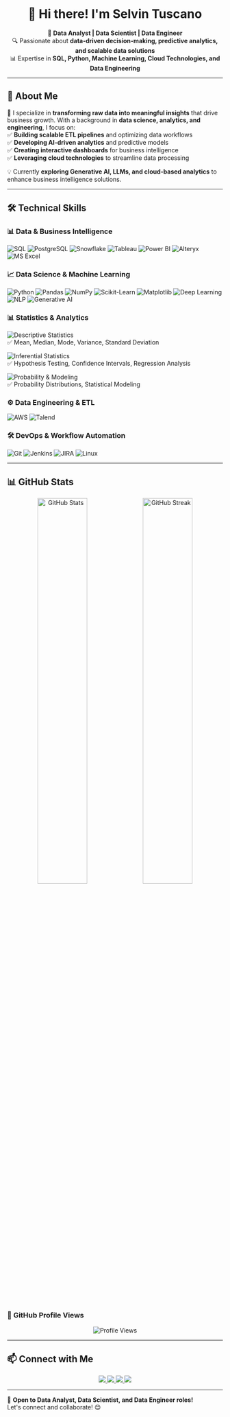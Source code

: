 <h1 align="center">👋 Hi there! I'm Selvin Tuscano</h1>

<p align="center">
  🎯 <b>Data Analyst | Data Scientist | Data Engineer</b> <br>
  🔍 Passionate about <b>data-driven decision-making, predictive analytics, and scalable data solutions</b> <br>
  📊 Expertise in <b>SQL, Python, Machine Learning, Cloud Technologies, and Data Engineering</b>
</p>

---

## 📌 About Me  
🚀 I specialize in **transforming raw data into meaningful insights** that drive business growth. With a background in **data science, analytics, and engineering**, I focus on:  
✅ **Building scalable ETL pipelines** and optimizing data workflows  
✅ **Developing AI-driven analytics** and predictive models  
✅ **Creating interactive dashboards** for business intelligence  
✅ **Leveraging cloud technologies** to streamline data processing  

💡 Currently **exploring Generative AI, LLMs, and cloud-based analytics** to enhance business intelligence solutions.

---

## 🛠️ Technical Skills  

### **📊 Data & Business Intelligence**
![SQL](https://img.shields.io/badge/SQL-CC2927?style=for-the-badge&logo=sql&logoColor=white)
![PostgreSQL](https://img.shields.io/badge/PostgreSQL-316192?style=for-the-badge&logo=postgresql&logoColor=white)
![Snowflake](https://img.shields.io/badge/Snowflake-29B5E8?style=for-the-badge&logo=snowflake&logoColor=white)
![Tableau](https://img.shields.io/badge/Tableau-E97627?style=for-the-badge&logo=tableau&logoColor=white)
![Power BI](https://img.shields.io/badge/Power%20BI-F2C811?style=for-the-badge&logo=power-bi&logoColor=black)
![Alteryx](https://img.shields.io/badge/Alteryx-0178B5?style=for-the-badge&logo=alteryx&logoColor=white)
![MS Excel](https://img.shields.io/badge/MS%20Excel-217346?style=for-the-badge&logo=microsoft-excel&logoColor=white)

### **📈 Data Science & Machine Learning**
![Python](https://img.shields.io/badge/Python-3776AB?style=for-the-badge&logo=python&logoColor=white)
![Pandas](https://img.shields.io/badge/Pandas-150458?style=for-the-badge&logo=pandas&logoColor=white)
![NumPy](https://img.shields.io/badge/NumPy-013243?style=for-the-badge&logo=numpy&logoColor=white)
![Scikit-Learn](https://img.shields.io/badge/Scikit--Learn-F7931E?style=for-the-badge&logo=scikit-learn&logoColor=white)
![Matplotlib](https://img.shields.io/badge/Matplotlib-11557C?style=for-the-badge&logo=matplotlib&logoColor=white)
![Deep Learning](https://img.shields.io/badge/Deep%20Learning-FF6F00?style=for-the-badge&logo=pytorch&logoColor=white)
![NLP](https://img.shields.io/badge/NLP-008080?style=for-the-badge&logo=nlp&logoColor=white)
![Generative AI](https://img.shields.io/badge/Generative%20AI-007ACC?style=for-the-badge&logo=openai&logoColor=white)

### **📊 Statistics & Analytics**
![Descriptive Statistics](https://img.shields.io/badge/Descriptive%20Statistics-336699?style=for-the-badge&logo=python&logoColor=white)  
✅ Mean, Median, Mode, Variance, Standard Deviation  

![Inferential Statistics](https://img.shields.io/badge/Inferential%20Statistics-FF4500?style=for-the-badge&logo=bar-chart&logoColor=white)  
✅ Hypothesis Testing, Confidence Intervals, Regression Analysis  

![Probability & Modeling](https://img.shields.io/badge/Probability%20Distributions-008080?style=for-the-badge&logo=probability&logoColor=white)  
✅ Probability Distributions, Statistical Modeling  

### **⚙️ Data Engineering & ETL**
![AWS](https://img.shields.io/badge/AWS-232F3E?style=for-the-badge&logo=amazon-aws&logoColor=white)
![Talend](https://img.shields.io/badge/Talend-FF6F00?style=for-the-badge&logo=talend&logoColor=white)

### **🛠️ DevOps & Workflow Automation**
![Git](https://img.shields.io/badge/Git-F05032?style=for-the-badge&logo=git&logoColor=white)
![Jenkins](https://img.shields.io/badge/Jenkins-D24939?style=for-the-badge&logo=jenkins&logoColor=white)
![JIRA](https://img.shields.io/badge/JIRA-0052CC?style=for-the-badge&logo=jira&logoColor=white)
![Linux](https://img.shields.io/badge/Linux-FCC624?style=for-the-badge&logo=linux&logoColor=black)

---

## 📊 GitHub Stats  

<p align="center">
  <img src="https://github-readme-stats.vercel.app/api?username=selvintuscano&show_icons=true&theme=radical" width="48%" alt="GitHub Stats">
  <img src="https://streak-stats.demolab.com?user=selvintuscano&theme=radical&hide_border=true" width="48%" alt="GitHub Streak">
</p>

### 🚀 GitHub Profile Views  
<p align="center">
  <img src="https://komarev.com/ghpvc/?username=selvintuscano&label=Profile%20Views&color=blueviolet&style=for-the-badge" alt="Profile Views">
</p>

---

## 📫 Connect with Me  

<p align="center">
  <a href="https://linkedin.com/in/selvintuscano">
    <img src="https://img.shields.io/badge/LinkedIn-0A66C2?style=for-the-badge&logo=linkedin&logoColor=white">
  </a>
  <a href="mailto:tuscasel@gmail.com">
    <img src="https://img.shields.io/badge/Email-D14836?style=for-the-badge&logo=gmail&logoColor=white">
  </a>
  <a href="#">
    <img src="https://img.shields.io/badge/Tableau-FF6F00?style=for-the-badge&logo=tableau&logoColor=white">
  </a>
  <a href="https://github.com/selvintuscano">
    <img src="https://img.shields.io/badge/GitHub-181717?style=for-the-badge&logo=github&logoColor=white">
  </a>
</p>

---

🎯 **Open to Data Analyst, Data Scientist, and Data Engineer roles!**  
Let's connect and collaborate! 😊  
